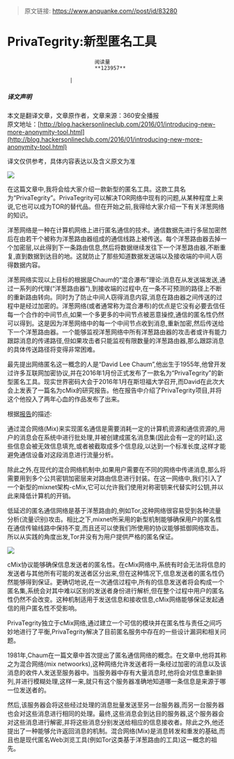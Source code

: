 > 原文链接: https://www.anquanke.com//post/id/83280 


# PrivaTegrity:新型匿名工具


                                阅读量   
                                **123957**
                            
                        |
                        
                                                                                    



##### 译文声明

本文是翻译文章，文章原作者，文章来源：360安全播报
                                <br>原文地址：[http://blog.hackersonlineclub.com/2016/01/introducing-new-more-anonymity-tool.html](http://blog.hackersonlineclub.com/2016/01/introducing-new-more-anonymity-tool.html)

译文仅供参考，具体内容表达以及含义原文为准

[![](https://p3.ssl.qhimg.com/t01d9648e2b6627a5dc.png)](https://p3.ssl.qhimg.com/t01d9648e2b6627a5dc.png)

在这篇文章中,我将会给大家介绍一款新型的匿名工具。这款工具名为“PrivaTegrity”。PrivaTegrity可以解决TOR网络中现有的问题,从某种程度上来说,它也可以成为TOR的替代品。但在开始之前,我得给大家介绍一下有关洋葱网络的知识。

洋葱网络是一种在计算机网络上进行匿名通信的技术。通信数据先进行多层加密然后在由若干个被称为洋葱路由器组成的通信线路上被传送。每个洋葱路由器去掉一个加密层,以此得到下一条路由信息,然后将数据继续发往下一个洋葱路由器,不断重复,直到数据到达目的地。这就防止了那些知道数据发送端以及接收端的中间人窃得数据内容。

洋葱网络实现以上目标的根据是Chaum的“混合瀑布”理论:消息在从发送端发送,通过一系列的代理(“洋葱路由器”),到接收端的过程中,在一条不可预测的路径上不断的重新路由转向。同时为了防止中间人窃得消息内容,消息在路由器之间传送的过程中是经过加密的。洋葱网络(或者通常称为混合瀑布)的优点是它没有必要去信任每一个合作的中间节点,如果一个多更多的中间节点被恶意操控,通信的匿名性仍然可以得到。这是因为洋葱网络中的每一个中间节点收到消息,重新加密,然后传送给下一个洋葱路由器。一个能够监视洋葱网络中所有洋葱路由器的攻击者或许有能力跟踪消息的传递路径,但如果攻击者只能监视有限数量的洋葱路由器,那么跟踪消息的具体传送路径将变得非常困难。

最先提出网络匿名这一概念的人是“David Lee Chaum”,他出生于1955年,他曾开发过许多互联网加密协议,并在2016年1月份正式发布了一款名为“PrivaTegrity”的新型匿名工具。现实世界密码大会于2016年1月在斯坦福大学召开,而David在此次大会上发表了一篇名为cMix的研究报告。他在报告中介绍了PrivaTegrity项目,并将这个他投入了两年心血的作品发布了出来。

根据[报告](http://eprint.iacr.org/2016/008.pdf)的描述:

通过混合网络(Mix)来实现匿名通信是需要消耗一定的计算机资源和通信资源的,用户的消息会在系统中进行批处理,并被创建成匿名消息集(因此会有一定的时延),这些信息会被无效信息填充,或者被截取成多个信息段,以达到一个标准长度,这样才能避免通信设备对这段消息进行流量分析。

除此之外,在现代的混合网络机制中,如果用户需要在不同的网络中传递消息,那么将需要用到多个公共密钥加密层来对路由信息进行封装。在这一网络中,我们引入了一个新型的mixnet架构-cMix,它可以允许我们使用对称密钥来代替实时公钥,并以此来降低计算机的开销。

低延迟的匿名通信网络是基于洋葱路由的,例如Tor,这种网络很容易受到各种流量分析(流量识别)攻击。相比之下,mixnet所采用的新型机制能够确保用户的匿名性在通信传输线路中保持不变,而且还可以使我们所使用的协议能够抵御网络攻击。所以从实践的角度出发,Tor并没有为用户提供严格的匿名保证。

[![](https://p1.ssl.qhimg.com/t019ae9dc881400a2d0.png)](https://p1.ssl.qhimg.com/t019ae9dc881400a2d0.png)

cMix协议能够确保信息发送者的匿名性。在cMix网络中,系统有时会无法将信息的发送者与其他所有可能的发送者区分出来,但在这种情况下,信息发送者的匿名性仍然能够得到保证。更确切地说,在一次通信过程中,所有的信息发送者将会构成一个匿名集,系统会对其中难以区别的发送者身份进行解析,但在整个过程中用户的匿名性仍然不会改变。这种机制适用于发送信息和接收信息,cMix网络能够保证发起通信的用户匿名性不受影响。

PrivaTegrity独立于cMix网络,通过建立一个可信的模块并在匿名性与责任之间巧妙地进行了平衡,PrivaTegrity解决了目前匿名服务中存在的一些设计漏洞和相关问题。

1981年,Chaum在一篇文章中首次提出了匿名通信网络的概念。在文章中,他将其称之为混合网络(mix netwoorks),这种网络允许发送者将一条经过加密的消息以及该消息的收件人发送至服务器中。当服务器中存有大量消息时,他将会对信息重新排列,并进行模糊处理,这样一来,就只有这个服务器准确地知道哪一条信息是来源于哪一位发送者的。

然后,该服务器会将这些经过处理的消息批量发送至另一台服务器,而另一台服务器也会对这些消息进行相同的处理。最终,这些消息会到达目的服务器,这个服务器会对这些消息进行解密,并将这些消息分别发送给相应的信息接收者。除此之外,他还提出了一种能够允许返回消息的机制。混合网络(Mix)是消息转发和重发的基础,而且也是现代匿名Web浏览工具(例如Tor这类基于洋葱路由的工具)这一概念的祖先。
